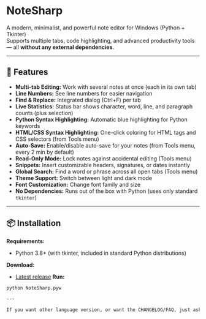 # NoteSharp

A modern, minimalist, and powerful note editor for Windows (Python + Tkinter)  
Supports multiple tabs, code highlighting, and advanced productivity tools — all **without any external dependencies**.

---

## 🚀 Features

- **Multi-tab Editing:** Work with several notes at once (each in its own tab)
- **Line Numbers:** See line numbers for easier navigation
- **Find & Replace:** Integrated dialog (Ctrl+F) per tab
- **Live Statistics:** Status bar shows character, word, line, and paragraph counts (plus selection)
- **Python Syntax Highlighting:** Automatic blue highlighting for Python keywords
- **HTML/CSS Syntax Highlighting:** One-click coloring for HTML tags and CSS selectors (from Tools menu)
- **Auto-Save:** Enable/disable auto-save for your notes (from Tools menu, every 2 min by default)
- **Read-Only Mode:** Lock notes against accidental editing (Tools menu)
- **Snippets:** Insert customizable headers, signatures, or dates instantly
- **Global Search:** Find a word or phrase across all open tabs (Tools menu)
- **Theme Support:** Switch between light and dark mode
- **Font Customization:** Change font family and size
- **No Dependencies:** Runs out of the box with Python (uses only standard `tkinter`)

---

## 📦 Installation

**Requirements:**  
- Python 3.8+ (with tkinter, included in standard Python distributions)

**Download:**  
- [Latest release](https://github.com/Tomako-sys/NoteSharp/releases)
**Run:**  
```bash
python NoteSharp.pyw

---

If you want other language version, or want the CHANGELOG/FAQ, just ask!
